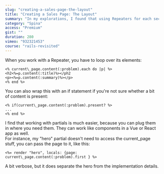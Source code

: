 ```yaml
---
slug: "creating-a-sales-page-the-layout"
title: "Creating a Sales Page: The Layout"
summary: "In my explorations, I found that using Repeaters for each section of my page was the most flexible option, though, yes, probably not what was intended."
category: "Spina"
access: "Premium"
gist: ""
duration: 280
vimeo: "932321453"
course: "rails-revisited"
---
```


When you work with a Repeater, you have to loop over its elements:

```erb
<% current\_page.content(:problem).each do |p| %>
<h2<%=p.content(:title)%></ph2
<p><%=p.content(:summary)%></p>
<% end %>
```

You can also wrap this with an if statement if you're not sure whether a bit of content is present:

```erb
<% if(current\_page.content(:problem).present? %>
...
<% end %>
```

I find that working with partials is much easier, because you can plug them in where you need them. They can work like components in a Vue or React app as well.  
For instance, my "hero" partial doesn't need to access the current_page stuff, you can pass the page to it, like this:

```erb
<%= render "hero", locals: {page: current\_page.content(:problem).first } %>
```

A bit verbose, but it does separate the hero from the implementation details.
